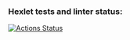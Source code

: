 ### Hexlet tests and linter status:
[![Actions Status](https://github.com/sdorodniy/devops-for-programmers-project-76/workflows/hexlet-check/badge.svg)](https://github.com/sdorodniy/devops-for-programmers-project-76/actions)